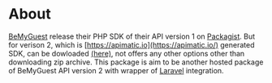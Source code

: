 # About

[BeMyGuest](https://bemyguest.com.sg/) release their PHP SDK of their API version 1 on [Packagist](https://packagist.org/packages/bemyguest/sdk-php).
But for verison 2, which is [https://apimatic.io](https://apimatic.io/) generated SDK, can be dowloaded [(here)](https://bemyguest.com.sg/p/api-console#/php-composer-library), not offers any other options other than downloading zip archive.
This package is aim to be another hosted package of BeMyGuest API version 2 with wrapper of [Laravel](https://laravel.com/) integration.
